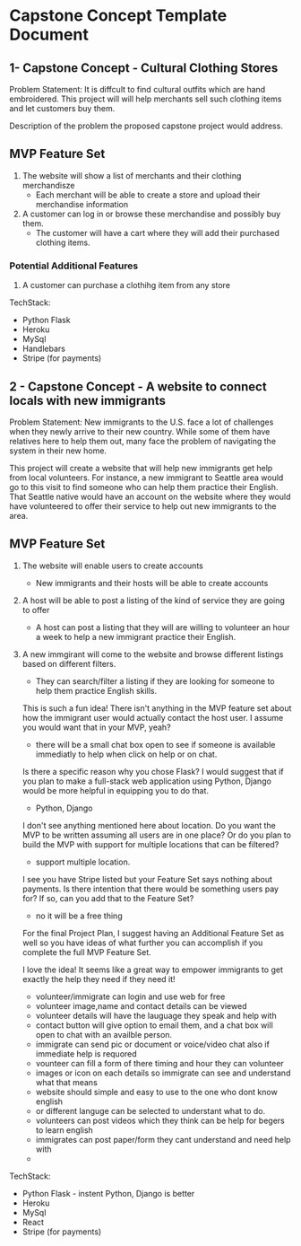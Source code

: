 # Capstone Concept Template Document

## 1- Capstone Concept - Cultural Clothing Stores

Problem Statement: It is diffcult to find cultural outfits which are hand embroidered. This project will will help merchants sell such clothing items and let customers buy them.

Description of the problem the proposed capstone project would address.

## MVP Feature Set

1.  The website will show a list of merchants and their clothing merchandisze
    - Each merchant will be able to create a store and upload their merchandise information
2.  A customer can log in or browse these merchandise and possibly buy them.
    - The customer will have a cart where they will add their purchased clothing items.

### Potential Additional Features

1.  A customer can purchase a clothihg item from any store

TechStack:

- Python Flask
- Heroku
- MySql
- Handlebars
- Stripe (for payments)

## 2 - Capstone Concept - A website to connect locals with new immigrants

Problem Statement: New immigrants to the U.S. face a lot of challenges when they newly arrive to their new country. While some of them have relatives here to help them out, many face the problem of navigating the system in their new home.

This project will create a website that will help new immigrants get help from local volunteers. For instance, a new immigrant to Seattle area would go to this visit to find someone who can help them practice their English. That Seattle native would have an account on the website where they would have volunteered to offer their service to help out new immigrants to the area.

## MVP Feature Set

1.  The website will enable users to create accounts
    - New immigrants and their hosts will be able to create accounts
2.  A host will be able to post a listing of the kind of service they are going to offer
    - A host can post a listing that they will are willing to volunteer an hour a week to help a new immigrant practice their English.
3.  A new immgirant will come to the website and browse different listings based on different filters.
    - They can search/filter a listing if they are looking for someone to help them practice English skills.


    This is such a fun idea! There isn't anything in the MVP feature set about how the immigrant user would actually contact the host user. I assume you would want that in your MVP, yeah?
    
    - there will be a small chat box open to see if someone is available immediatly to help when click on help or on chat.

    Is there a specific reason why you chose Flask? I would suggest that if you plan to make a full-stack web application using Python, Django would be more helpful in equipping you to do that.

    - Python, Django

    I don't see anything mentioned here about location. Do you want the MVP to be written assuming all users are in one place? Or do you plan to build the MVP with support for multiple locations that can be filtered?

    - support multiple location.

    I see you have Stripe listed but your Feature Set says nothing about payments. Is there intention that there would be something users pay for? If so, can you add that to the Feature Set?

    - no it will be a free thing

    For the final Project Plan, I suggest having an Additional Feature Set as well so you have ideas of what further you can accomplish if you complete the full MVP Feature Set.

 
    I love the idea! It seems like a great way to empower immigrants to get exactly the help they need if they need it!

    - volunteer/immigrate can login and use web for free
    - volunteer image,name and contact details can be viewed
    - volunteer details will have the lauguage they speak and help with
    - contact button will give option to email them, and a chat box will open to chat with an availble person.
    - immigrate can send pic or document or voice/video chat also if immediate help is requored
    - vounteer can fill a form of there timing and hour they can volunteer
    - images or icon on each details so immigrate can see and understand what that means
    - website should simple and easy to use to the one who dont know english 
    - or different languge can be selected to understant what to do.
    - volunteers can post videos which they think can be help for begers to learn english
    - immigrates can post paper/form they cant understand and need help with
    - 

TechStack:

- Python Flask - instent Python, Django is better
- Heroku
- MySql
- React
- Stripe (for payments)
